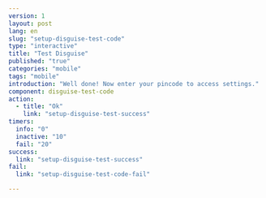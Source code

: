 ```yaml
---
version: 1
layout: post
lang: en
slug: "setup-disguise-test-code"
type: "interactive"
title: "Test Disguise"
published: "true"
categories: "mobile"
tags: "mobile"
introduction: "Well done! Now enter your pincode to access settings."
component: disguise-test-code
action: 
  - title: "Ok"
    link: "setup-disguise-test-success"
timers:
  info: "0"
  inactive: "10"
  fail: "20"
success: 
  link: "setup-disguise-test-success"
fail: 
  link: "setup-disguise-test-code-fail"  

---
```


